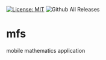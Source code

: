 [![License: MIT](https://img.shields.io/badge/License-MIT-yellow.svg)](https://opensource.org/licenses/MIT)
![Github All Releases](https://img.shields.io/github/downloads/samueleiben/mfs/total.svg)

# mfs
mobile mathematics application
